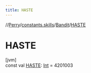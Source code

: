 ```yaml
---
title: HASTE
---
```

//[Perry](../../../index.html)/[constants.skills](../index.html)/[Bandit](index.html)/[HASTE](-h-a-s-t-e.html)



# HASTE



[jvm]\
const val [HASTE](-h-a-s-t-e.html): [Int](https://kotlinlang.org/api/latest/jvm/stdlib/kotlin/-int/index.html) = 4201003




